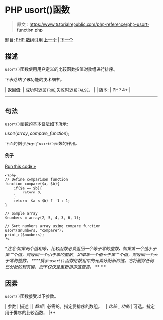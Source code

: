 # PHP usort()函数

> 原文：<https://www.tutorialrepublic.com/php-reference/php-usort-function.php>

题目: [PHP 数组引用](php-array-functions.php) [上一个](php-uksort-function.php) | [下一个](javascript:void(0); "Disabled")

## 描述

`usort()`函数使用用户定义的比较函数按值对数组进行排序。

下表总结了该功能的技术细节。

| 返回值: | 成功时返回`TRUE`,失败时返回`FALSE`。 |
| 版本: | PHP 4+ |

* * *

## 句法

`usort()`函数的基本语法如下所示:

usort(*array*, *compare_function*);

下面的例子展示了`usort()`函数的作用。

#### 例子

[Run this code »](../codelab.php?topic=php&file=sort-an-array-by-values-using-comparison-function "Run this code to view the output")

```
<?php
// Define comparison function
function compare($a, $b){
    if($a == $b){
        return 0;
    }
    return ($a < $b) ? -1 : 1;
}

// Sample array
$numbers = array(2, 5, 4, 3, 6, 1);

// Sort numbers array using compare function
usort($numbers, "compare");
print_r($numbers);
?>
```

 ***注意:**如果两个值相等，比较函数必须返回一个等于零的整数，如果第一个值小于第二个值，则返回一个小于零的整数，如果第一个值大于第二个值，则返回一个大于零的整数。*  ****提示:**`usort()`函数给数组中的元素分配新的键。它将删除任何已分配的现有键，而不仅仅是重新排序这些键。*  ** * *

## 因素

`usort()`函数接受以下参数。

| 参数 | 描述 |
| *数组* | 必需的。指定要排序的数组。 |
| *比较 _ 功能* | 可选。指定用于排序的比较函数。 |**